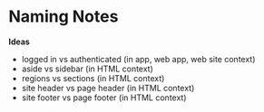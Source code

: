 # Naming Notes

**Ideas**

- logged in vs authenticated (in app, web app, web site context)
- aside vs sidebar (in HTML context)
- regions vs sections (in HTML context)
- site header vs page header (in HTML context)
- site footer vs page footer (in HTML context)
